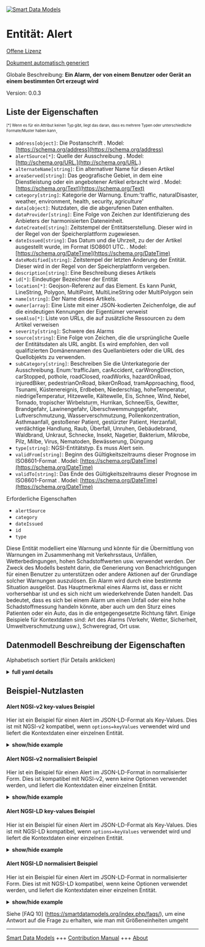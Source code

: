 <!-- 10-Header -->  
[![Smart Data Models](https://smartdatamodels.org/wp-content/uploads/2022/01/SmartDataModels_logo.png "Logo")](https://smartdatamodels.org)  
Entität: Alert  
==============<!-- /10-Header -->  
<!-- 15-License -->  
[Offene Lizenz](https://github.com/smart-data-models//dataModel.Alert/blob/master/Alert/LICENSE.md)  
[Dokument automatisch generiert](https://docs.google.com/presentation/d/e/2PACX-1vTs-Ng5dIAwkg91oTTUdt8ua7woBXhPnwavZ0FxgR8BsAI_Ek3C5q97Nd94HS8KhP-r_quD4H0fgyt3/pub?start=false&loop=false&delayms=3000#slide=id.gb715ace035_0_60)  
<!-- /15-License -->  
<!-- 20-Description -->  
Globale Beschreibung: **Ein Alarm, der von einem Benutzer oder Gerät an einem bestimmten Ort erzeugt wird**  
Version: 0.0.3  
<!-- /20-Description -->  
<!-- 30-PropertiesList -->  

## Liste der Eigenschaften  

<sup><sub>[*] Wenn es für ein Attribut keinen Typ gibt, liegt das daran, dass es mehrere Typen oder unterschiedliche Formate/Muster haben kann</sub></sup>.  
- `address[object]`: Die Postanschrift  . Model: [https://schema.org/address](https://schema.org/address)- `alertSource[*]`: Quelle der Ausschreibung  . Model: [http://schema.org/URL.](http://schema.org/URL.)- `alternateName[string]`: Ein alternativer Name für diesen Artikel  - `areaServed[string]`: Das geografische Gebiet, in dem eine Dienstleistung oder ein angebotener Artikel erbracht wird  . Model: [https://schema.org/Text](https://schema.org/Text)- `category[string]`: Kategorie der Warnung. Enum:'traffic, naturalDisaster, weather, environment, health, security, agriculture'  - `data[object]`: Nutzdaten, die die abgerufenen Daten enthalten.  - `dataProvider[string]`: Eine Folge von Zeichen zur Identifizierung des Anbieters der harmonisierten Dateneinheit.  - `dateCreated[string]`: Zeitstempel der Entitätserstellung. Dieser wird in der Regel von der Speicherplattform zugewiesen.  - `dateIssued[string]`: Das Datum und die Uhrzeit, zu der der Artikel ausgestellt wurde, im Format ISO8601 UTC.  . Model: [https://schema.org/DateTime](https://schema.org/DateTime)- `dateModified[string]`: Zeitstempel der letzten Änderung der Entität. Dieser wird in der Regel von der Speicherplattform vergeben.  - `description[string]`: Eine Beschreibung dieses Artikels  - `id[*]`: Eindeutiger Bezeichner der Entität  - `location[*]`: Geojson-Referenz auf das Element. Es kann Punkt, LineString, Polygon, MultiPoint, MultiLineString oder MultiPolygon sein  - `name[string]`: Der Name dieses Artikels.  - `owner[array]`: Eine Liste mit einer JSON-kodierten Zeichenfolge, die auf die eindeutigen Kennungen der Eigentümer verweist  - `seeAlso[*]`: Liste von URLs, die auf zusätzliche Ressourcen zu dem Artikel verweisen  - `severity[string]`: Schwere des Alarms  - `source[string]`: Eine Folge von Zeichen, die die ursprüngliche Quelle der Entitätsdaten als URL angibt. Es wird empfohlen, den voll qualifizierten Domänennamen des Quellanbieters oder die URL des Quellobjekts zu verwenden.  - `subCategory[string]`: Beschreiben Sie die Unterkategorie der Ausschreibung. Enum:'trafficJam, carAccident, carWrongDirection, carStopped, pothole, roadClosed, roadWorks, hazardOnRoad, injuredBiker, pedestrianOnRoad, bikerOnRoad, tramApproaching, flood, Tsunami, Küstenereignis, Erdbeben, Niederschlag, hoheTemperatur, niedrigeTemperatur, Hitzewelle, Kältewelle, Eis, Schnee, Wind, Nebel, Tornado, tropischer Wirbelsturm, Hurrikan, Schnee/Eis, Gewitter, Brandgefahr, Lawinengefahr, Überschwemmungsgefahr, Luftverschmutzung, Wasserverschmutzung, Pollenkonzentration, Asthmaanfall, gestoßener Patient, gestürzter Patient, Herzanfall, verdächtige Handlung, Raub, Überfall, Unruhen, Gebäudebrand, Waldbrand, Unkraut, Schnecke, Insekt, Nagetier, Bakterium, Mikrobe, Pilz, Milbe, Virus, Nematoden, Bewässerung, Düngung  - `type[string]`: NGSI-Entitätstyp. Es muss Alert sein.  - `validFrom[string]`: Beginn des Gültigkeitszeitraums dieser Prognose im ISO8601-Format  . Model: [https://schema.org/DateTime](https://schema.org/DateTime)- `validTo[string]`: Das Ende des Gültigkeitszeitraums dieser Prognose im ISO8601-Format  . Model: [https://schema.org/DateTime](https://schema.org/DateTime)<!-- /30-PropertiesList -->  
<!-- 35-RequiredProperties -->  
Erforderliche Eigenschaften  
- `alertSource`  - `category`  - `dateIssued`  - `id`  - `type`  <!-- /35-RequiredProperties -->  
<!-- 40-RequiredProperties -->  
Diese Entität modelliert eine Warnung und könnte für die Übermittlung von Warnungen im Zusammenhang mit Verkehrsstaus, Unfällen, Wetterbedingungen, hohen Schadstoffwerten usw. verwendet werden. Der Zweck des Modells besteht darin, die Generierung von Benachrichtigungen für einen Benutzer zu unterstützen oder andere Aktionen auf der Grundlage solcher Warnungen auszulösen. Ein Alarm wird durch eine bestimmte Situation ausgelöst. Das Hauptmerkmal eines Alarms ist, dass er nicht vorhersehbar ist und es sich nicht um wiederkehrende Daten handelt. Das bedeutet, dass es sich bei einem Alarm um einen Unfall oder eine hohe Schadstoffmessung handeln könnte, aber auch um den Sturz eines Patienten oder ein Auto, das in die entgegengesetzte Richtung fährt.  Einige Beispiele für Kontextdaten sind: Art des Alarms (Verkehr, Wetter, Sicherheit, Umweltverschmutzung usw.), Schweregrad, Ort usw.  
<!-- /40-RequiredProperties -->  
<!-- 50-DataModelHeader -->  
## Datenmodell Beschreibung der Eigenschaften  
Alphabetisch sortiert (für Details anklicken)  
<!-- /50-DataModelHeader -->  
<!-- 60-ModelYaml -->  
<details><summary><strong>full yaml details</strong></summary>    
```yaml  
Alert:    
  description: 'An alert generated by a user or device in a given location'    
  properties:    
    address:    
      description: 'The mailing address'    
      properties:    
        addressCountry:    
          description: 'Property. The country. For example, Spain. Model:''https://schema.org/addressCountry'''    
          type: string    
        addressLocality:    
          description: 'Property. The locality in which the street address is, and which is in the region. Model:''https://schema.org/addressLocality'''    
          type: string    
        addressRegion:    
          description: 'Property. The region in which the locality is, and which is in the country. Model:''https://schema.org/addressRegion'''    
          type: string    
        postOfficeBoxNumber:    
          description: 'Property. The post office box number for PO box addresses. For example, 03578. Model:''https://schema.org/postOfficeBoxNumber'''    
          type: string    
        postalCode:    
          description: 'Property. The postal code. For example, 24004. Model:''https://schema.org/https://schema.org/postalCode'''    
          type: string    
        streetAddress:    
          description: 'Property. The street address. Model:''https://schema.org/streetAddress'''    
          type: string    
      type: object    
      x-ngsi:    
        model: https://schema.org/address    
        type: Property    
    alertSource:    
      anyOf:    
        - description: 'Property. Identifier format of any NGSI entity'    
          maxLength: 256    
          minLength: 1    
          pattern: ^[\w\-\.\{\}\$\+\*\[\]`|~^@!,:\\]+$    
          type: string    
        - description: 'Property. Identifier format of any NGSI entity'    
          format: uri    
          type: string    
      description: 'Source of the alert'    
      x-ngsi:    
        model: http://schema.org/URL.    
        type: Relationship    
    alternateName:    
      description: 'An alternative name for this item'    
      type: string    
      x-ngsi:    
        type: Property    
    areaServed:    
      description: 'The geographic area where a service or offered item is provided'    
      type: string    
      x-ngsi:    
        model: https://schema.org/Text    
        type: Property    
    category:    
      description: 'Category of the Alert. Enum:''traffic, naturalDisaster, weather, environment, health, security, agriculture'''    
      enum:    
        - traffic    
        - naturalDisaster    
        - weather    
        - environment    
        - health    
        - security    
        - agriculture    
      type: string    
      x-ngsi:    
        type: Property    
    data:    
      description: 'Payload containing the data retrieved.'    
      type: object    
      x-ngsi:    
        type: Property    
    dataProvider:    
      description: 'A sequence of characters identifying the provider of the harmonised data entity.'    
      type: string    
      x-ngsi:    
        type: Property    
    dateCreated:    
      description: 'Entity creation timestamp. This will usually be allocated by the storage platform.'    
      format: date-time    
      type: string    
      x-ngsi:    
        type: Property    
    dateIssued:    
      description: 'The date and time the item was issued in ISO8601 UTC format.'    
      format: date-time    
      type: string    
      x-ngsi:    
        model: https://schema.org/DateTime    
        type: Property    
    dateModified:    
      description: 'Timestamp of the last modification of the entity. This will usually be allocated by the storage platform.'    
      format: date-time    
      type: string    
      x-ngsi:    
        type: Property    
    description:    
      description: 'A description of this item'    
      type: string    
      x-ngsi:    
        type: Property    
    id:    
      anyOf: &alert_-_properties_-_owner_-_items_-_anyof    
        - description: 'Property. Identifier format of any NGSI entity'    
          maxLength: 256    
          minLength: 1    
          pattern: ^[\w\-\.\{\}\$\+\*\[\]`|~^@!,:\\]+$    
          type: string    
        - description: 'Property. Identifier format of any NGSI entity'    
          format: uri    
          type: string    
      description: 'Unique identifier of the entity'    
      x-ngsi:    
        type: Property    
    location:    
      description: 'Geojson reference to the item. It can be Point, LineString, Polygon, MultiPoint, MultiLineString or MultiPolygon'    
      oneOf:    
        - description: 'GeoProperty. Geojson reference to the item. Point'    
          properties:    
            bbox:    
              items:    
                type: number    
              minItems: 4    
              type: array    
            coordinates:    
              items:    
                type: number    
              minItems: 2    
              type: array    
            type:    
              enum:    
                - Point    
              type: string    
          required:    
            - type    
            - coordinates    
          title: 'GeoJSON Point'    
          type: object    
        - description: 'GeoProperty. Geojson reference to the item. LineString'    
          properties:    
            bbox:    
              items:    
                type: number    
              minItems: 4    
              type: array    
            coordinates:    
              items:    
                items:    
                  type: number    
                minItems: 2    
                type: array    
              minItems: 2    
              type: array    
            type:    
              enum:    
                - LineString    
              type: string    
          required:    
            - type    
            - coordinates    
          title: 'GeoJSON LineString'    
          type: object    
        - description: 'GeoProperty. Geojson reference to the item. Polygon'    
          properties:    
            bbox:    
              items:    
                type: number    
              minItems: 4    
              type: array    
            coordinates:    
              items:    
                items:    
                  items:    
                    type: number    
                  minItems: 2    
                  type: array    
                minItems: 4    
                type: array    
              type: array    
            type:    
              enum:    
                - Polygon    
              type: string    
          required:    
            - type    
            - coordinates    
          title: 'GeoJSON Polygon'    
          type: object    
        - description: 'GeoProperty. Geojson reference to the item. MultiPoint'    
          properties:    
            bbox:    
              items:    
                type: number    
              minItems: 4    
              type: array    
            coordinates:    
              items:    
                items:    
                  type: number    
                minItems: 2    
                type: array    
              type: array    
            type:    
              enum:    
                - MultiPoint    
              type: string    
          required:    
            - type    
            - coordinates    
          title: 'GeoJSON MultiPoint'    
          type: object    
        - description: 'GeoProperty. Geojson reference to the item. MultiLineString'    
          properties:    
            bbox:    
              items:    
                type: number    
              minItems: 4    
              type: array    
            coordinates:    
              items:    
                items:    
                  items:    
                    type: number    
                  minItems: 2    
                  type: array    
                minItems: 2    
                type: array    
              type: array    
            type:    
              enum:    
                - MultiLineString    
              type: string    
          required:    
            - type    
            - coordinates    
          title: 'GeoJSON MultiLineString'    
          type: object    
        - description: 'GeoProperty. Geojson reference to the item. MultiLineString'    
          properties:    
            bbox:    
              items:    
                type: number    
              minItems: 4    
              type: array    
            coordinates:    
              items:    
                items:    
                  items:    
                    items:    
                      type: number    
                    minItems: 2    
                    type: array    
                  minItems: 4    
                  type: array    
                type: array    
              type: array    
            type:    
              enum:    
                - MultiPolygon    
              type: string    
          required:    
            - type    
            - coordinates    
          title: 'GeoJSON MultiPolygon'    
          type: object    
      x-ngsi:    
        type: GeoProperty    
    name:    
      description: 'The name of this item.'    
      type: string    
      x-ngsi:    
        type: Property    
    owner:    
      description: 'A List containing a JSON encoded sequence of characters referencing the unique Ids of the owner(s)'    
      items:    
        anyOf: *alert_-_properties_-_owner_-_items_-_anyof    
        description: 'Property. Unique identifier of the entity'    
      type: array    
      x-ngsi:    
        type: Property    
    seeAlso:    
      description: 'list of uri pointing to additional resources about the item'    
      oneOf:    
        - items:    
            format: uri    
            type: string    
          minItems: 1    
          type: array    
        - format: uri    
          type: string    
      x-ngsi:    
        type: Property    
    severity:    
      description: 'Severity of the Alarm'    
      enum:    
        - informational    
        - low    
        - medium    
        - high    
        - critical    
      type: string    
      x-ngsi:    
        type: Property    
    source:    
      description: 'A sequence of characters giving the original source of the entity data as a URL. Recommended to be the fully qualified domain name of the source provider, or the URL to the source object.'    
      type: string    
      x-ngsi:    
        type: Property    
    subCategory:    
      anyOf:    
        - enum:    
            - airPollution    
            - assault    
            - asthmaAttack    
            - avalancheRisk    
            - bacteria    
            - badSeaState    
            - bikerOnRoad    
            - buildingFire    
            - bumpedPatient    
            - carAccident    
            - carStopped    
            - carWrongDirection    
            - coastalEvent    
            - civilDisorder    
            - coldWave    
            - crowdRisk    
            - earthquake    
            - fallenPatient    
            - fertilisation    
            - fireRisk    
            - flood    
            - floodRisk    
            - fog    
            - forestFire    
            - fungus    
            - hazardOnRoad    
            - heartAttack    
            - heatWave    
            - highAtmosphericPressure    
            - highHumidity    
            - highTemperature    
            - hurricane    
            - ice    
            - injuredBiker    
            - insect    
            - irrigation    
            - lowAtmosphericPressure    
            - lowHumidity    
            - lowTemperature    
            - microbe    
            - mite    
            - nematodes    
            - noxiousWeed    
            - pedestrianOnRoad    
            - pollenConcentration    
            - pothole    
            - rainfall    
            - roadClosed    
            - roadWorks    
            - robbery    
            - rodent    
            - snail    
            - snow    
            - snow/ice    
            - suspiciousAction    
            - thunderstorms    
            - tornado    
            - trafficJam    
            - tramApproaching    
            - tropicalCyclone    
            - tsunami    
            - virus    
            - waterPollution    
            - wind    
        - description: 'Property. Weather categories. Enum:'' avalanches,coastalEvent, coldWave, flood, fog, forestFire, heatWave, highTemperature, hurricane, ice, lowTemperature, rainfall, rain_flood, snow, snow_ice, thunderstorms, tornado, tropicalCyclone, tsunami, wind'''    
          enum:    
            - avalanches    
            - coastalEvent    
            - coldWave    
            - flood    
            - fog    
            - forestFire    
            - heatWave    
            - highTemperature    
            - hurricane    
            - ice    
            - lowTemperature    
            - rainfall    
            - rain_flood    
            - snow    
            - snow_ice    
            - thunderstorms    
            - tornado    
            - tropicalCyclone    
            - tsunami    
            - wind    
          type: string    
      description: 'Describe the sub category of alert. Enum:''trafficJam, carAccident, carWrongDirection, carStopped, pothole, roadClosed, roadWorks, hazardOnRoad, injuredBiker, pedestrianOnRoad, bikerOnRoad, tramApproaching, flood, tsunami, coastalEvent, earthquake, rainfall, highTemperature, lowTemperature, heatWave, coldWave, ice, snow, wind, fog, tornado, tropicalCyclone, hurricane, snow/ice, thunderstorms, fireRisk, avalancheRisk, floodRisk, airPollution, waterPollution, pollenConcentration, asthmaAttack, bumpedPatient, fallenPatient, heartAttack, suspiciousAction, robbery, assault, civilDisorder, buildingFire, forestFire, noxiousWeed, snail, insect, rodent, bacteria, microbe, fungus,mite, virus, nematodes, irrigation, fertilisation'    
      type: string    
      x-ngsi:    
        type: Property    
    type:    
      description: 'NGSI Entity type. It has to be Alert.'    
      enum:    
        - Alert    
      type: string    
      x-ngsi:    
        type: Property    
    validFrom:    
      description: 'The start of the validity period for this forecast as a ISO8601 format'    
      format: date-time    
      type: string    
      x-ngsi:    
        model: https://schema.org/DateTime    
        type: Property    
    validTo:    
      description: 'The end of the validity period for this forecast as a ISO8601 format'    
      format: date-time    
      type: string    
      x-ngsi:    
        model: https://schema.org/DateTime    
        type: Property    
  required:    
    - id    
    - type    
    - alertSource    
    - category    
    - dateIssued    
  type: object    
  x-derived-from: ""    
  x-disclaimer: 'Redistribution and use in source and binary forms, with or without modification, are permitted  provided that the license conditions are met. Copyleft (c) 2021 Contributors to Smart Data Models Program'    
  x-license-url: https://github.com/smart-data-models/dataModel.Alert/blob/master/Alert/LICENSE.md    
  x-model-schema: https://smart-data-models.github.io/dataModel.Alert/alert/schema.json    
  x-model-tags: ""    
  x-version: 0.0.3    
```  
</details>    
<!-- /60-ModelYaml -->  
<!-- 70-MiddleNotes -->  
<!-- /70-MiddleNotes -->  
<!-- 80-Examples -->  
## Beispiel-Nutzlasten  
#### Alert NGSI-v2 key-values Beispiel  
Hier ist ein Beispiel für einen Alert im JSON-LD-Format als Key-Values. Dies ist mit NGSI-v2 kompatibel, wenn `options=keyValues` verwendet wird und liefert die Kontextdaten einer einzelnen Entität.  
<details><summary><strong>show/hide example</strong></summary>    
```json  
{  
  "id": "Alert:1",  
  "type": "Alert",  
  "category": "traffic",  
  "subCategory": "trafficJam",  
  "severity": "high",  
  "location": {  
    "type": "Point",  
    "coordinates": [-3.712247222222222, 40.423852777777775]  
  },  
  "dateIssued": "2017-01-02T09:25:55.00Z",  
  "validFrom": "2017-01-02T09:25:55.00Z",  
  "validTo": "2017-01-02T10:25:55.00Z",  
  "description": "The road is completely blocked for 3kms",  
  "alertSource": "https://account.lab.fiware.org/users/8"  
}  
```  
</details>  
#### Alert NGSI-v2 normalisiert Beispiel  
Hier ist ein Beispiel für einen Alert im JSON-LD-Format in normalisierter Form. Dies ist kompatibel mit NGSI-v2, wenn keine Optionen verwendet werden, und liefert die Kontextdaten einer einzelnen Entität.  
<details><summary><strong>show/hide example</strong></summary>    
```json  
{  
  "id": "Alert:1",  
  "type": "Alert",  
  "dateCreated": {  
    "type": "DateTime",  
    "value": "2019-06-06T12:06:06"  
  },  
  "dateModified": {  
    "type": "DateTime",  
    "value": "2019-06-07T12:07:06"  
  },  
  "category": {  
    "value": "traffic"  
  },  
  "subCategory": {  
    "value": "trafficJam"  
  },  
  "validTo": {  
    "type": "DateTime",  
    "value": "2017-01-02T10:25:55.00Z"  
  },  
  "description": {  
    "value": "The road is completely blocked for 3kms"  
  },  
  "location": {  
    "type": "geo:json",  
    "value": {  
      "type": "Point",  
      "coordinates": [-3.712247222222222, 40.423852777777775]  
    }  
  },  
  "dateIssued": {  
    "type": "DateTime",  
    "value": "2017-01-02T09:25:55.00Z"  
  },  
  "alertSource": {  
    "value": "https://account.lab.fiware.org/users/8"  
  },  
  "validFrom": {  
    "type": "DateTime",  
    "value": "2017-01-02T09:25:55.00Z"  
  },  
  "severity": {  
    "value": "high"  
  }  
}  
```  
</details>  
#### Alert NGSI-LD key-values Beispiel  
Hier ist ein Beispiel für einen Alert im JSON-LD-Format als Key-Values. Dies ist mit NGSI-LD kompatibel, wenn `options=keyValues` verwendet wird und liefert die Kontextdaten einer einzelnen Entität.  
<details><summary><strong>show/hide example</strong></summary>    
```json  
{  
    "id": "urn:ngsi-ld:Alert:Alert:1",  
    "type": "Alert",  
    "alertSource": {  
        "type": "Property",  
        "value": "https://account.lab.fiware.org/users/8"  
    },  
    "category": {  
        "type": "Property",  
        "value": "traffic"  
    },  
    "createdAt": "2019-06-06T12:06:06",  
    "dateIssued": {  
        "type": "Property",  
        "value": {  
            "@type": "DateTime",  
            "@value": "2017-01-02T09:25:55.00Z"  
        }  
    },  
    "description": {  
        "type": "Property",  
        "value": "The road is completely blocked for 3kms"  
    },  
    "location": {  
        "type": "GeoProperty",  
        "value": {  
            "type": "Point",  
            "coordinates": [  
                -3.712247222222222,  
                40.423852777777775  
            ]  
        }  
    },  
    "modifiedAt": "2019-06-07T12:07:06",  
    "severity": {  
        "type": "Property",  
        "value": "high"  
    },  
    "subCategory": {  
        "type": "Property",  
        "value": "trafficJam"  
    },  
    "validFrom": {  
        "type": "Property",  
        "value": {  
            "@type": "DateTime",  
            "@value": "2017-01-02T09:25:55.00Z"  
        }  
    },  
    "validTo": {  
        "type": "Property",  
        "value": {  
            "@type": "DateTime",  
            "@value": "2017-01-02T10:25:55.00Z"  
        }  
    },  
    "@context": [  
        "https://uri.etsi.org/ngsi-ld/v1/ngsi-ld-core-context.jsonld",  
        "https://raw.githubusercontent.com/smart-data-models/dataModel.Alert/master/context.jsonld"  
    ]  
}  
```  
</details>  
#### Alert NGSI-LD normalisiert Beispiel  
Hier ist ein Beispiel für einen Alert im JSON-LD-Format in normalisierter Form. Dies ist mit NGSI-LD kompatibel, wenn keine Optionen verwendet werden, und liefert die Kontextdaten einer einzelnen Entität.  
<details><summary><strong>show/hide example</strong></summary>    
```json  
{  
    "id": "urn:ngsi-ld:Alert:Alert:1",  
    "type": "Alert",  
    "alertSource": "https://account.lab.fiware.org/users/8",  
    "category": "traffic",  
    "createdAt": "2019-06-06T12:06:06",  
    "dateIssued": {  
        "@type": "DateTime",  
        "@value": "2017-01-02T09:25:55.00Z"  
    },  
    "description": "The road is completely blocked for 3kms",  
    "location": {  
        "coordinates": [  
            -3.712247222222222,  
            40.423852777777775  
        ],  
        "type": "Point"  
    },  
    "modifiedAt": "2019-06-07T12:07:06",  
    "severity": "high",  
    "subCategory": "trafficJam",  
    "validFrom": {  
        "@type": "DateTime",  
        "@value": "2017-01-02T09:25:55.00Z"  
    },  
    "validTo": {  
        "@type": "DateTime",  
        "@value": "2017-01-02T10:25:55.00Z"  
    },  
    "@context": [  
        "https://uri.etsi.org/ngsi-ld/v1/ngsi-ld-core-context.jsonld",  
        "https://raw.githubusercontent.com/smart-data-models/dataModel.Alert/master/context.jsonld"  
    ]  
}  
```  
</details><!-- /80-Examples -->  
<!-- 90-FooterNotes -->  
<!-- /90-FooterNotes -->  
<!-- 95-Units -->  
Siehe [FAQ 10] (https://smartdatamodels.org/index.php/faqs/), um eine Antwort auf die Frage zu erhalten, wie man mit Größeneinheiten umgeht  
<!-- /95-Units -->  
<!-- 97-LastFooter -->  
---  
[Smart Data Models](https://smartdatamodels.org) +++ [Contribution Manual](https://bit.ly/contribution_manual) +++ [About](https://bit.ly/Introduction_SDM)<!-- /97-LastFooter -->  
